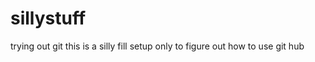 sillystuff
==========

trying out git
this is a silly fill setup only to figure out how to use git hub 
